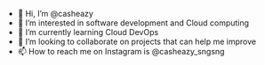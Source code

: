 - 👋 Hi, I’m @casheazy
- 👀 I’m interested in software development and Cloud computing
- 🌱 I’m currently learning Cloud DevOps 
- 💞️ I’m looking to collaborate on projects that can help me improve 
- 📫 How to reach me on Instagram is @casheazy_sngsng

<!---
casheazy/casheazy is a ✨ special ✨ repository because its `README.md` (this file) appears on your GitHub profile.
You can click the Preview link to take a look at your changes.
--->
